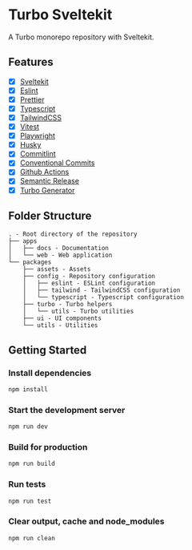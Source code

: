 # Turbo Sveltekit

A Turbo monorepo repository with Sveltekit.

## Features

- [x] [Sveltekit](https://svelte.dev)
- [x] [Eslint](http://eslint.org)
- [x] [Prettier](http://prettier.io)
- [x] [Typescript](https://www.typescriptlang.org)
- [x] [TailwindCSS](http://tailwindcss.com)
- [x] [Vitest](http://vitest.dev)
- [x] [Playwright](http://playwright.dev)
- [x] [Husky](https://typicode.github.io/husky/)
- [x] [Commitlint](http://commitlint.js.org)
- [x] [Conventional Commits](https://www.conventionalcommits.org)
- [x] [Github Actions](https://github.com/features/actions)
- [x] [Semantic Release](https://semantic-release.gitbook.io)
- [x] [Turbo Generator](https://turbo.build/repo/docs/guides/generating-code)

## Folder Structure

```
. - Root directory of the repository
├── apps
│   ├── docs - Documentation
│   └── web - Web application
└── packages
    ├── assets - Assets
    ├── config - Repository configuration
    │   ├── eslint - ESLint configuration
    │   ├── tailwind - TailwindCSS configuration
    │   └── typescript - Typescript configuration
    ├── turbo - Turbo helpers
    │   └── utils - Turbo utilities
    ├── ui - UI components
    └── utils - Utilities
```

## Getting Started

### Install dependencies

```bash
npm install
```

### Start the development server

```bash
npm run dev
```

### Build for production

```bash
npm run build
```

### Run tests

```bash
npm run test
```

### Clear output, cache and node_modules

```bash
npm run clean
```
